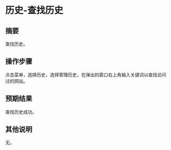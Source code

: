 # 历史-查找历史

## 摘要

查找历史。

## 操作步骤

点击菜单，选择历史，选择管理历史，在弹出的窗口右上角输入关键词以查找访问过的网站。

## 预期结果

查找历史成功。

## 其他说明

无。
